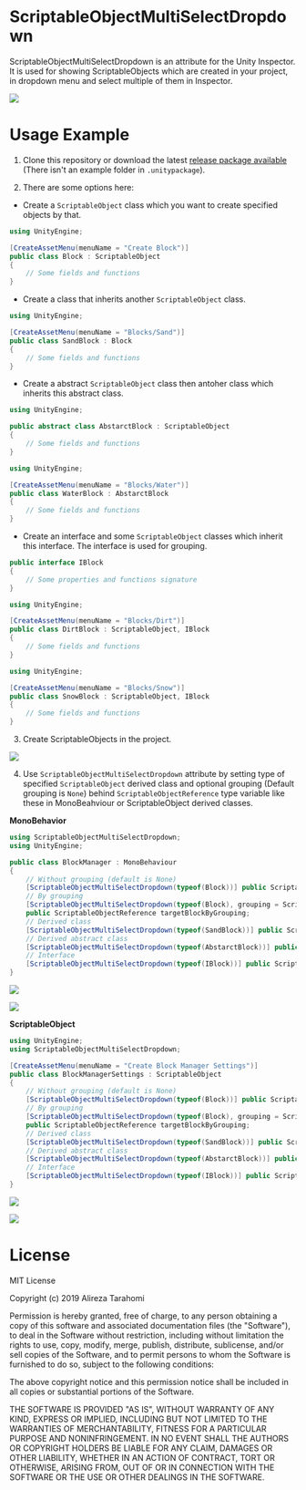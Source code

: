 # ScriptableObjectMultiSelectDropdown
ScriptableObjectMultiSelectDropdown is an attribute for the Unity Inspector.
It is used for showing ScriptableObjects which are created in your project, in dropdown menu and select multiple of them in Inspector.

![](Images/ScriptableObjectMultiSelectDropdown.gif)

# Usage Example
1. Clone this repository or download the latest [release package available](https://github.com/ATHellboy/ScriptableObjectMultiSelectDropdown/releases) (There isn't an example folder in `.unitypackage`).

2. There are some options here:
* Create a `ScriptableObject` class which you want to create specified objects by that.

```cs
using UnityEngine;

[CreateAssetMenu(menuName = "Create Block")]
public class Block : ScriptableObject
{
    // Some fields and functions
}
```

* Create a class that inherits another `ScriptableObject` class.

```cs
using UnityEngine;

[CreateAssetMenu(menuName = "Blocks/Sand")]
public class SandBlock : Block
{
    // Some fields and functions
}
```

* Create a abstract `ScriptableObject` class then antoher class which inherits this abstract class.

```cs
using UnityEngine;

public abstract class AbstarctBlock : ScriptableObject
{
    // Some fields and functions
}
```

```cs
using UnityEngine;

[CreateAssetMenu(menuName = "Blocks/Water")]
public class WaterBlock : AbstarctBlock
{
    // Some fields and functions
}
```

* Create an interface and some `ScriptableObject` classes which inherit this interface. The interface is used for grouping.

```cs
public interface IBlock
{
    // Some properties and functions signature
}
```

```cs
using UnityEngine;

[CreateAssetMenu(menuName = "Blocks/Dirt")]
public class DirtBlock : ScriptableObject, IBlock
{
    // Some fields and functions
}
```

```cs
using UnityEngine;

[CreateAssetMenu(menuName = "Blocks/Snow")]
public class SnowBlock : ScriptableObject, IBlock
{
    // Some fields and functions
}
```

3. Create ScriptableObjects in the project.

![](Images/Resources.PNG)

4. Use `ScriptableObjectMultiSelectDropdown` attribute by setting type of specified `ScriptableObject` derived class and optional grouping (Default grouping is `None`) behind `ScriptableObjectReference` type variable like these in MonoBeahviour or ScriptableObject derived classes.

**MonoBehavior**

```cs
using ScriptableObjectMultiSelectDropdown;
using UnityEngine;

public class BlockManager : MonoBehaviour
{
    // Without grouping (default is None)
    [ScriptableObjectMultiSelectDropdown(typeof(Block))] public ScriptableObjectReference targetBlock;
    // By grouping
    [ScriptableObjectMultiSelectDropdown(typeof(Block), grouping = ScriptableObjectGrouping.ByFolder)]
    public ScriptableObjectReference targetBlockByGrouping;
    // Derived class
    [ScriptableObjectMultiSelectDropdown(typeof(SandBlock))] public ScriptableObjectReference derivedClassTargetBlock;
    // Derived abstract class
    [ScriptableObjectMultiSelectDropdown(typeof(AbstarctBlock))] public ScriptableObjectReference derivedAbstractClassTargetBlock;
    // Interface
    [ScriptableObjectMultiSelectDropdown(typeof(IBlock))] public ScriptableObjectReference interfaceTargetBlock;
}
```

![](Images/MonoBehaviourInterface.png)

![](Images/MonoBehaviourByFolderGrouping.png)

**ScriptableObject**
```cs
using UnityEngine;
using ScriptableObjectMultiSelectDropdown;

[CreateAssetMenu(menuName = "Create Block Manager Settings")]
public class BlockManagerSettings : ScriptableObject
{
    // Without grouping (default is None)
    [ScriptableObjectMultiSelectDropdown(typeof(Block))] public ScriptableObjectReference targetBlock;
    // By grouping
    [ScriptableObjectMultiSelectDropdown(typeof(Block), grouping = ScriptableObjectGrouping.ByFolder)]
    public ScriptableObjectReference targetBlockByGrouping;
    // Derived class
    [ScriptableObjectMultiSelectDropdown(typeof(SandBlock))] public ScriptableObjectReference derivedClassTargetBlock;
    // Derived abstract class
    [ScriptableObjectMultiSelectDropdown(typeof(AbstarctBlock))] public ScriptableObjectReference derivedAbstractClassTargetBlock;
    // Interface
    [ScriptableObjectMultiSelectDropdown(typeof(IBlock))] public ScriptableObjectReference interfaceTargetBlock;
}
```

![](Images/ScriptableObjectDerivedClass.png)

![](Images/ScriptableObjectDerivedAbstractClass.png)

# License
MIT License

Copyright (c) 2019 Alireza Tarahomi

Permission is hereby granted, free of charge, to any person obtaining a copy
of this software and associated documentation files (the "Software"), to deal
in the Software without restriction, including without limitation the rights
to use, copy, modify, merge, publish, distribute, sublicense, and/or sell
copies of the Software, and to permit persons to whom the Software is
furnished to do so, subject to the following conditions:

The above copyright notice and this permission notice shall be included in all
copies or substantial portions of the Software.

THE SOFTWARE IS PROVIDED "AS IS", WITHOUT WARRANTY OF ANY KIND, EXPRESS OR
IMPLIED, INCLUDING BUT NOT LIMITED TO THE WARRANTIES OF MERCHANTABILITY,
FITNESS FOR A PARTICULAR PURPOSE AND NONINFRINGEMENT. IN NO EVENT SHALL THE
AUTHORS OR COPYRIGHT HOLDERS BE LIABLE FOR ANY CLAIM, DAMAGES OR OTHER
LIABILITY, WHETHER IN AN ACTION OF CONTRACT, TORT OR OTHERWISE, ARISING FROM,
OUT OF OR IN CONNECTION WITH THE SOFTWARE OR THE USE OR OTHER DEALINGS IN THE
SOFTWARE.
